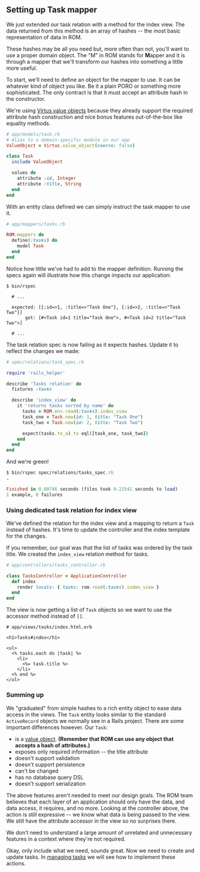 ## Setting up Task mapper

We just extended our task relation with a method for the index view. The data
returned from this method is an array of hashes -- the most basic representation
of data in ROM.

These hashes may be all you need but, more often than not, you'll want to use a
proper domain object. The "M" in ROM stands for **M**apper and it is through a
mapper that we'll transform our hashes into something a little more useful.

To start, we'll need to define an object for the mapper to use. It can be
whatever kind of object you like. Be it a plain PORO or something more
sophisticated. The only contract is that it must accept an attribute hash in the
constructor.

We're using
[Virtus value objects](https://github.com/solnic/virtus/#value-objects)
because they already support the required attribute hash construction and nice
bonus features out-of-the-box like equality methods.

``` ruby
# app/models/task.rb
# Alias to a domain-specific module in our app
ValueObject = Virtus.value_object(coerce: false)

class Task
  include ValueObject

  values do
    attribute :id, Integer
    attribute :title, String
  end
end
```

With an entity class defined we can simply instruct the task mapper to use it.

``` ruby
# app/mappers/tasks.rb

ROM.mappers do
  define(:tasks) do
    model Task
  end
end
```

Notice how little we've had to add to the mapper definition. Running the specs again
will illustrate how this change impacts our application:

``` shell
$ bin/rspec

  # ...

  expected: [{:id=>1, :title=>"Task One"}, {:id=>2, :title=>"Task Two"}]
       got: [#<Task id=1 title="Task One">, #<Task id=2 title="Task Two">]

  # ...
```

The task relation spec is now failing as it expects hashes. Update it to
reflect the changes we made:

``` ruby
# spec/relations/task_spec.rb

require 'rails_helper'

describe 'Tasks relation' do
  fixtures :tasks

  describe 'index_view' do
    it 'returns tasks sorted by name' do
      tasks = ROM.env.read(:tasks).index_view
      task_one = Task.new(id: 1, title: "Task One")
      task_two = Task.new(id: 2, title: "Task Two")

      expect(tasks.to_a).to eql([task_one, task_two])
    end
  end
end
```

And we're green!

``` ruby
$ bin/rspec spec/relations/tasks_spec.rb
.

Finished in 0.00746 seconds (files took 0.22541 seconds to load)
1 example, 0 failures
```

### Using dedicated task relation for index view

We've defined the relation for the index view and a mapping to return a `Task`
instead of hashes. It's time to update the controller and the index template
for the changes.

If you remember, our goal was that the list of tasks was ordered by the task
title. We created the `index_view` relation method for tasks.

``` ruby
# app/controllers/tasks_controller.rb

class TasksController < ApplicationController
  def index
    render locals: { tasks: rom.read(:tasks).index_view }
  end
end
```

The view is now getting a list of `Task` objects so we want to use the accessor
method instead of `[]`.

``` erb
# app/views/tasks/index.html.erb

<h1>Tasks#index</h1>

<ul>
  <% tasks.each do |task| %>
    <li>
      <%= task.title %>
    </li>
  <% end %>
</ul>
```

### Summing up

We "graduated" from simple hashes to a rich entity object to ease data access
in the views. The `Task` entity looks similar to the standard `ActiveRecord`
objects we normally see in a Rails project. There are some important differences
however. Our `Task`:

* is a [value object](http://www.c2.com/cgi/wiki?ValueObject). __(Remember that
ROM can use any object that accepts a hash of attributes.)__
* exposes only required information -- the title attribute
* doesn't support validation
* doesn't support persistence
* can't be changed
* has no database query DSL
* doesn't support serialization

The above features aren't needed to meet our design goals. The ROM team
believes that each layer of an application should only have the data, and data
access, it requires, and no more. Looking at the controller above, the action is
still expressive -- we know what data is being passed to the view. We still have
the attribute accessor in the view so no surprises there.

We don't need to understand a large amount of unrelated and unnecessary
features in a context where they're not required.

Okay, only include what we need, sounds great. Now we need to create and update
tasks. In [managing tasks](/tutorials/rails/managing-tasks) we will see how to
implement these actions.

